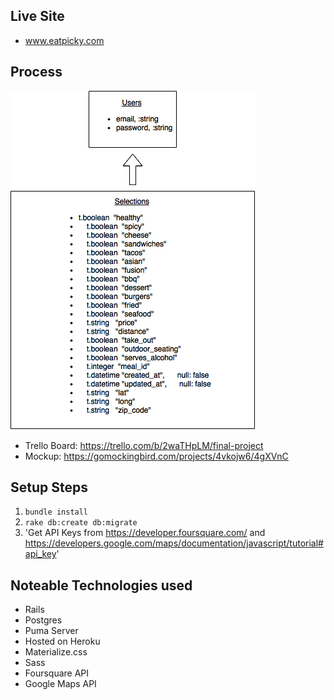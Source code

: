 ## Live Site
  - www.eatpicky.com

## Process
  ![Alt text](app/assets/images/picky_uml.png?raw=true "Picky UML")
  - Trello Board: https://trello.com/b/2waTHpLM/final-project
  - Mockup: https://gomockingbird.com/projects/4vkojw6/4gXVnC

## Setup Steps
  1. `bundle install`
  1. `rake db:create db:migrate`
  1. 'Get API Keys from https://developer.foursquare.com/ and https://developers.google.com/maps/documentation/javascript/tutorial#api_key'

## Noteable Technologies used
  - Rails
  - Postgres
  - Puma Server
  - Hosted on Heroku
  - Materialize.css
  - Sass
  - Foursquare API
  - Google Maps API
